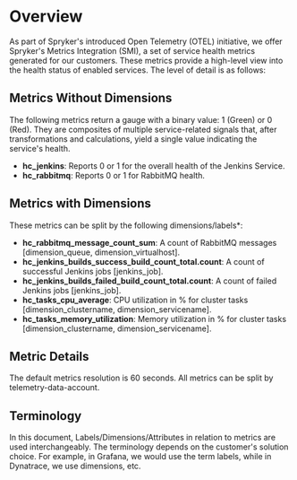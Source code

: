 # Overview

As part of Spryker's introduced Open Telemetry (OTEL) initiative, we offer Spryker's Metrics Integration (SMI), a set of service health metrics generated for our customers. These metrics provide a high-level view into the health status of enabled services. The level of detail is as follows:

## Metrics Without Dimensions

The following metrics return a gauge with a binary value: 1 (Green) or 0 (Red). They are composites of multiple service-related signals that, after transformations and calculations, yield a single value indicating the service's health.

- **hc_jenkins**: Reports 0 or 1 for the overall health of the Jenkins Service.
- **hc_rabbitmq**: Reports 0 or 1 for RabbitMQ health.

## Metrics with Dimensions

These metrics can be split by the following dimensions/labels*:

- **hc_rabbitmq_message_count_sum**: A count of RabbitMQ messages [dimension_queue, dimension_virtualhost].
- **hc_jenkins_builds_success_build_count_total.count**: A count of successful Jenkins jobs [jenkins_job].
- **hc_jenkins_builds_failed_build_count_total.count**: A count of failed Jenkins jobs [jenkins_job].
- **hc_tasks_cpu_average**: CPU utilization in % for cluster tasks [dimension_clustername, dimension_servicename].
- **hc_tasks_memory_utilization**: Memory utilization in % for cluster tasks [dimension_clustername, dimension_servicename].

## Metric Details

The default metrics resolution is 60 seconds. All metrics can be split by telemetry-data-account.

## Terminology
In this document, Labels/Dimensions/Attributes in relation to metrics are used interchangeably. The terminology depends on the customer's solution choice.
For example, in Grafana, we would use the term labels, while in Dynatrace, we use dimensions, etc.

